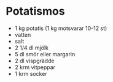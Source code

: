 # Potatismos
* 1 kg potatis (1 kg motsvarar 10-12 st)
* vatten
* salt
* 2 1/4 dl mjölk
* 5 dl smör eller margarin
* 2 dl vispgrädde
* 2 krm vitpeppar
* 1 krm socker 
